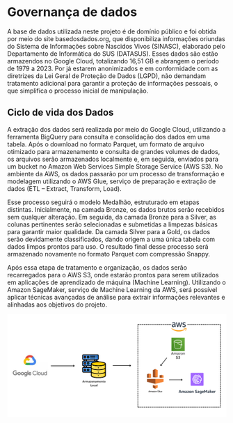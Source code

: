 # **Governança de dados**
A base de dados utilizada neste projeto é de domínio público e foi obtida por meio do site basedosdados.org, que disponibiliza informações oriundas do Sistema de Informações sobre Nascidos Vivos (SINASC), elaborado pelo Departamento de Informática do SUS (DATASUS). Esses dados são estão armazendos no Google Cloud, totalizando 16,51 GB e abrangem o período de 1979 a 2023. Por já estarem anonimizados e em conformidade com as diretrizes da Lei Geral de Proteção de Dados (LGPD), não demandam tratamento adicional para garantir a proteção de informações pessoais, o que simplifica o processo inicial de manipulação.

## Ciclo de vida dos Dados
A extração dos dados será realizada por meio do Google Cloud, utilizando a ferramenta BigQuery para consulta e consolidação dos dados em uma tabela. Após o download no formato Parquet, um formato de arquivo otimizado para armazenamento e consulta de grandes volumes de dados, os arquivos serão armazenados localmente e, em seguida, enviados para um bucket no Amazon Web Services Simple Storage Service (AWS S3). No ambiente da AWS, os dados passarão por um processo de transformação e modelagem utilizando o AWS Glue, serviço de preparação e extração de dados (ETL – Extract, Transform, Load).

Esse processo seguirá o modelo Medalhão, estruturado em etapas distintas. Inicialmente, na camada Bronze, os dados brutos serão recebidos sem qualquer alteração. Em seguida, da camada Bronze para a Silver, as colunas pertinentes serão selecionadas e submetidas a limpezas básicas para garantir maior qualidade. Da camada Silver para a Gold, os dados serão devidamente classificados, dando origem a uma única tabela com dados limpos prontos para uso. O resultado final desse processo será armazenado novamente no formato Parquet com compressão Snappy.

Após essa etapa de tratamento e organização, os dados serão recarregados para o AWS S3, onde estarão prontos para serem utilizados em aplicações de aprendizado de máquina (Machine Learning). Utilizando o Amazon SageMaker, serviço de Machine Learning da AWS, será possível aplicar técnicas avançadas de análise para extrair informações relevantes e alinhadas aos objetivos do projeto.

![image alt](https://github.com/Tecnologia-em-Banco-de-Dados-PUC-Minas/eixo5_grupo3_20251/blob/main/Fluxo%20de%20dados.png?raw=true)

